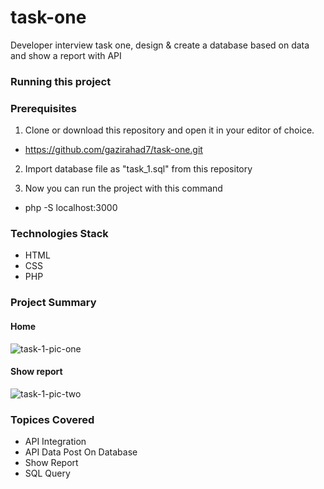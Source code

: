 # task-one
Developer interview task one, design &amp; create a database based on data and show a report with API
### Running this project



### Prerequisites


1. Clone or download this repository and open it in your editor of choice. 
 - https://github.com/gazirahad7/task-one.git
 
2. Import database file as "task_1.sql" from  this repository

3. Now you can run the project with this command

  - php -S localhost:3000  
  
 
 ### Technologies Stack
 
  - HTML
  - CSS
  - PHP
 
 
### Project Summary

#### Home 
![task-1-pic-one](https://user-images.githubusercontent.com/65822873/184626371-feb3015a-9580-4c92-9b85-298ce0fbf7cd.jpg)

#### Show report

![task-1-pic-two](https://user-images.githubusercontent.com/65822873/184626382-2707a28e-efdd-4783-bbc1-2951c5f7976e.jpg)


### Topices Covered

 - API Integration
 - API Data Post On Database
 - Show Report
 - SQL Query
 
